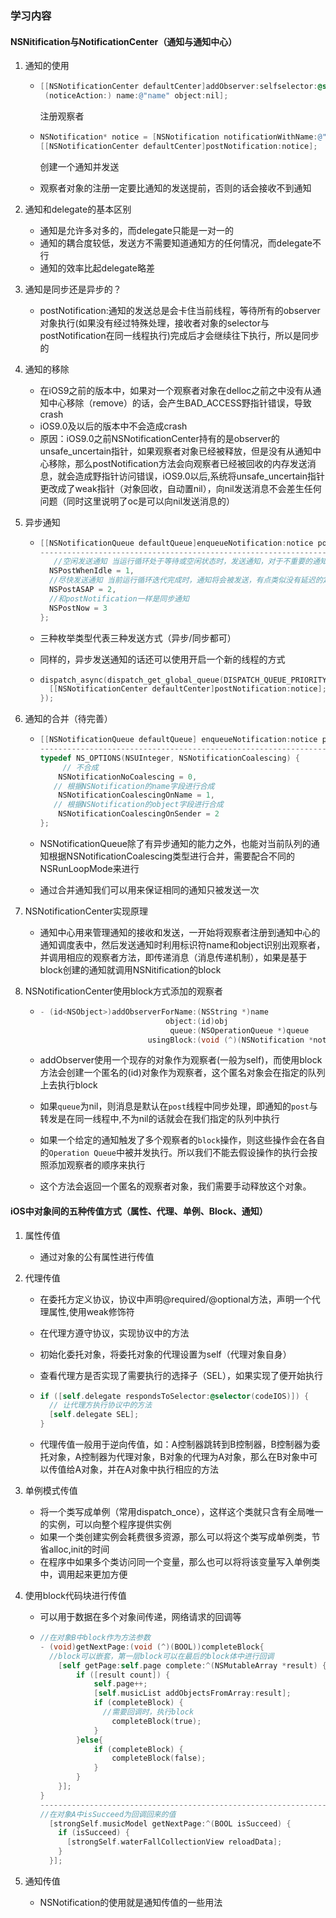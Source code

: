 ### 学习内容

#### NSNitification与NotificationCenter（通知与通知中心）

1. 通知的使用

   - ```objective-c
     [[NSNotificationCenter defaultCenter]addObserver:selfselector:@selector
      (noticeAction:) name:@"name" object:nil];
     ```

     注册观察者

   - ```objective-c
     NSNotification* notice = [NSNotification notificationWithName:@"name" object:nil userInfo:params];
     [[NSNotificationCenter defaultCenter]postNotification:notice];
     ```

     创建一个通知并发送

   - 观察者对象的注册一定要比通知的发送提前，否则的话会接收不到通知

2. 通知和delegate的基本区别

   - 通知是允许多对多的，而delegate只能是一对一的
   - 通知的耦合度较低，发送方不需要知道通知方的任何情况，而delegate不行
   - 通知的效率比起delegate略差

3. 通知是同步还是异步的？

   - postNotification:通知的发送总是会卡住当前线程，等待所有的observer对象执行(如果没有经过特殊处理，接收者对象的selector与postNotification在同一线程执行)完成后才会继续往下执行，所以是同步的

4. 通知的移除

   - 在iOS9之前的版本中，如果对一个观察者对象在delloc之前之中没有从通知中心移除（remove）的话，会产生BAD_ACCESS野指针错误，导致crash
   - iOS9.0及以后的版本中不会造成crash
   - 原因：iOS9.0之前NSNotificationCenter持有的是observer的unsafe_uncertain指针，如果观察者对象已经被释放，但是没有从通知中心移除，那么postNotification方法会向观察者已经被回收的内存发送消息，就会造成野指针访问错误，iOS9.0以后,系统将unsafe_uncertain指针更改成了weak指针（对象回收，自动置nil），向nil发送消息不会差生任何问题（同时这里说明了oc是可以向nil发送消息的）

5. 异步通知

   - ```objective-c
     [[NSNotificationQueue defaultQueue]enqueueNotification:notice postingStyle:NSPostASAP];
     ----------------------------------------------------------------------------------typedef NS_ENUM(NSUInteger, NSPostingStyle) {
     	//空闲发送通知 当运行循环处于等待或空闲状态时，发送通知，对于不重要的通知可以使用。
       NSPostWhenIdle = 1,
       //尽快发送通知 当前运行循环迭代完成时，通知将会被发送，有点类似没有延迟的定时器。
       NSPostASAP = 2,
       //和postNotification一样是同步通知
       NSPostNow = 3
     };
     ```

   - 三种枚举类型代表三种发送方式（异步/同步都可）

   - 同样的，异步发送通知的话还可以使用开启一个新的线程的方式

   - ```objective-c
     dispatch_async(dispatch_get_global_queue(DISPATCH_QUEUE_PRIORITY_DEFAULT, 0), ^{
       [[NSNotificationCenter defaultCenter]postNotification:notice];
     });
     ```

6. 通知的合并（待完善）

   - ```objective-c
     [[NSNotificationQueue defaultQueue] enqueueNotification:notice postingStyle:NSPostASAP coalesceMask:NSNotificationNoCoalescing forModes:nil];
     -----------------------------------------------------------------------------------
     typedef NS_OPTIONS(NSUInteger, NSNotificationCoalescing) {
     	  // 不合成
         NSNotificationNoCoalescing = 0,  
       	// 根据NSNotification的name字段进行合成
         NSNotificationCoalescingOnName = 1,  
       	// 根据NSNotification的object字段进行合成
         NSNotificationCoalescingOnSender = 2  
     };
     ```

   - NSNotificationQueue除了有异步通知的能力之外，也能对当前队列的通知根据NSNotificationCoalescing类型进行合并，需要配合不同的NSRunLoopMode来进行

   - 通过合并通知我们可以用来保证相同的通知只被发送一次

7. NSNotificationCenter实现原理

   - 通知中心用来管理通知的接收和发送，一开始将观察者注册到通知中心的通知调度表中，然后发送通知时利用标识符name和object识别出观察者，并调用相应的观察者方法，即传递消息（消息传递机制），如果是基于block创建的通知就调用NSNitification的block

8. NSNotificationCenter使用block方式添加的观察者

   - ```objective-c
     - (id<NSObject>)addObserverForName:(NSString *)name
                                 object:(id)obj
                                  queue:(NSOperationQueue *)queue
                             usingBlock:(void (^)(NSNotification *note))block
     
     ```

   - addObserver使用一个现存的对象作为观察者(一般为self)，而使用block方法会创建一个匿名的(id<NSObject>)对象作为观察者，这个匿名对象会在指定的队列上去执行block

   - 如果`queue`为nil，则消息是默认在`post`线程中同步处理，即通知的`post`与转发是在同一线程中,不为nil的话就会在我们指定的队列中执行

   - 如果一个给定的通知触发了多个观察者的`block`操作，则这些操作会在各自的`Operation Queue`中被并发执行。所以我们不能去假设操作的执行会按照添加观察者的顺序来执行

   - 这个方法会返回一个匿名的观察者对象，我们需要手动释放这个对象。

#### iOS中对象间的五种传值方式（属性、代理、单例、Block、通知）

1. 属性传值

   - 通过对象的公有属性进行传值

2. 代理传值

   - 在委托方定义协议，协议中声明@required/@optional方法，声明一个代理属性,使用weak修饰符

   - 在代理方遵守协议，实现协议中的方法

   - 初始化委托对象，将委托对象的代理设置为self（代理对象自身）

   - 查看代理方是否实现了需要执行的选择子（SEL），如果实现了便开始执行

   - ```objective-c
     if ([self.delegate respondsToSelector:@selector(codeIOS)]) {
       // 让代理方执行协议中的方法
       [self.delegate SEL];
     }
     ```

   - 代理传值一般用于逆向传值，如：A控制器跳转到B控制器，B控制器为委托对象，A控制器为代理对象，B对象的代理为A对象，那么在B对象中可以传值给A对象，并在A对象中执行相应的方法

3. 单例模式传值

   - 将一个类写成单例（常用dispatch_once），这样这个类就只含有全局唯一的实例，可以向整个程序提供实例
   - 如果一个类创建实例会耗费很多资源，那么可以将这个类写成单例类，节省alloc,init的时间
   - 在程序中如果多个类访问同一个变量，那么也可以将将该变量写入单例类中，调用起来更加方便

4. 使用block代码块进行传值

   - 可以用于数据在多个对象间传递，网络请求的回调等

   - ```objective-c
     //在对象B中block作为方法参数
     - (void)getNextPage:(void (^)(BOOL))completeBlock{
       //block可以嵌套，第一层block可以在最后的block体中进行回调
         [self getPage:self.page complete:^(NSMutableArray *result) {
             if ([result count]) {
                 self.page++;
                 [self.musicList addObjectsFromArray:result];
                 if (completeBlock) {
                   //需要回调时，执行block
                     completeBlock(true);
                 }
             }else{
                 if (completeBlock) {
                     completeBlock(false);
                 }
             }
         }];
     }
     ------------------------------------------------------------------------------
     //在对象A中isSucceed为回调回来的值
       [strongSelf.musicModel getNextPage:^(BOOL isSucceed) {
         if (isSucceed) {
           [strongSelf.waterFallCollectionView reloadData];
         }
       }];
     ```

5. 通知传值

   - NSNotification的使用就是通知传值的一些用法